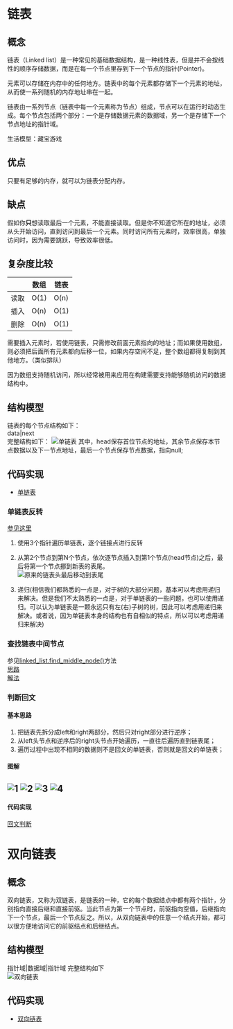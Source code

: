 # 链表   
## 概念  
链表（Linked list）是一种常见的基础数据结构，是一种线性表，但是并不会按线性的顺序存储数据，而是在每一个节点里存到下一个节点的指针(Pointer)。
 
元素可以存储在内存中的任何地方。链表中的每个元素都存储下一个元素的地址，从而使一系列随机的内存地址串在一起。

链表由一系列节点（链表中每一个元素称为节点）组成，节点可以在运行时动态生成。每个节点包括两个部分：一个是存储数据元素的数据域，另一个是存储下一个节点地址的指针域。

生活模型：藏宝游戏  
## 优点
只要有足够的内存，就可以为链表分配内存。

## 缺点
假如你**只**想读取最后一个元素，不能直接读取。但是你不知道它所在的地址，必须从头开始访问，直到访问到最后一个元素。同时访问所有元素时，效率很高，单独访问时，因为需要跳跃，导致效率很低。

## 复杂度比较

|      | 数组 | 链表 |
| ---- | ---- | ---- |
| 读取 | O(1) | O(n) |
| 插入 | O(n) | O(1) |
| 删除 | O(n) | O(1) |

需要插入元素时，若使用链表，只需修改前面元素指向的地址；而如果使用数组，则必须把后面所有元素都向后移一位，如果内存空间不足，整个数组都得复制到其他地方。（类似排队）

因为数组支持随机访问，所以经常被用来应用在构建需要支持能够随机访问的数据结构中。

## 结构模型

链表的每个节点结构如下：  
data|next   
完整结构如下： 
![单链表](img/Link_zh.png) 
其中，head保存首位节点的地址，其余节点保存本节点数据以及下一节点地址，最后一个节点保存节点数据，指向null;

## 代码实现
- [单链表](./linked_list.py)   
### 单链表反转   
[参见这里](https://blog.csdn.net/feliciafay/article/details/6841115)        
1. 使用3个指针遍历单链表，逐个链接点进行反转

2. 从第2个节点到第N个节点，依次逐节点插入到第1个节点(head节点)之后，最后将第一个节点挪到新表的表尾。    
![原来的链表头最后移动到表尾](./img/reverse_linked_list_head_last.gif)
    
3. 递归(相信我们都熟悉的一点是，对于树的大部分问题，基本可以考虑用递归来解决。但是我们不太熟悉的一点是，对于单链表的一些问题，也可以使用递归。可以认为单链表是一颗永远只有左(右)子树的树，因此可以考虑用递归来解决。或者说，因为单链表本身的结构也有自相似的特点，所以可以考虑用递归来解决)
### 查找链表中间节点
参见[linked_list.find_middle_node()](./linked_list.py)方法  
[思路](https://segmentfault.com/a/1190000016673724)   
[解法](https://blog.csdn.net/fuxuemingzhu/article/details/81748484)

### 判断回文
#### 基本思路
1. 把链表先拆分成left和right两部分，然后只对right部分进行逆序；
2. 从left头节点和逆序后的right头节点开始遍历，一直往后遍历直到链表尾；
3. 遍历过程中出现不相同的数据则不是回文的单链表，否则就是回文的单链表；
#### 图解
![1](img/whole_linked_list.webp)
![2](img/split_to_2_side.webp)
![3](img/reverse_linked_list.webp)
![4](img/compare_linked_list.webp)
--- 
#### 代码实现

[回文判断](./is_palindrome.py)

# 双向链表
## 概念

双向链表，又称为双链表，是链表的一种，它的每个数据结点中都有两个指针，分别指向直接后继和直接前驱。当此节点为第一个节点时，前驱指向空值，后继指向下一个节点，最后一个节点反之。所以，从双向链表中的任意一个结点开始，都可以很方便地访问它的前驱结点和后继结点。
## 结构模型 
指针域|数据域|指针域 
完整结构如下  
![双向链表](img/Doubly-linked-list.svg.png)

## 代码实现
- [双向链表](./doubly_linked_list.py)  
